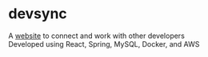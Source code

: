 # devsync  
A [website](https://www.devsync.org/) to connect and work with other developers  
Developed using React, Spring, MySQL, Docker, and AWS  
